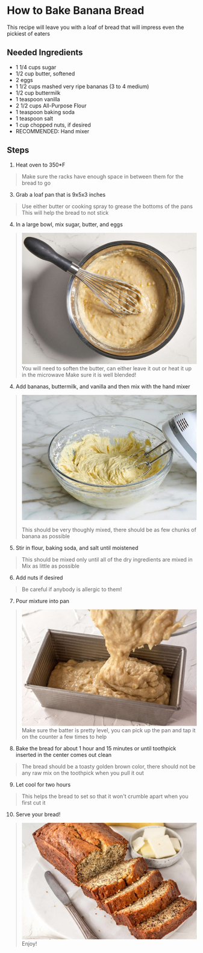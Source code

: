 # How to Bake Banana Bread
This recipe will leave you with a loaf of bread that will impress even the pickiest of eaters
## Needed Ingredients
- 1 1/4 cups sugar
- 1/2 cup butter, softened
- 2 eggs
- 1 1/2 cups mashed very ripe bananas (3 to 4 medium)
- 1/2 cup buttermilk
- 1 teaspoon vanilla
- 2 1/2 cups All-Purpose Flour
- 1 teaspoon baking soda
- 1 teaspoon salt
- 1 cup chopped nuts, if desired
- RECOMMENDED: Hand mixer
## Steps
1. Heat oven to 350*F
> Make sure the racks have enough space in between them for the bread to go
3. Grab a loaf pan that is 9x5x3 inches
> Use either butter or cooking spray to grease the bottoms of the pans
> This will help the bread to not stick
4. In a large bowl, mix sugar, butter, and eggs
> ![mix](mix.jpg)
> You will need to soften the butter, can either leave it out or heat it up in the microwave
> Make sure it is well blended!
4. Add bananas, buttermilk, and vanilla and then mix with the hand mixer
> ![mixer](mixer.jpg)
> 
> This should be very thoughly mixed, there should be as few chunks of banana as possible
5. Stir in flour, baking soda, and salt until moistened
> This should be mixed only until all of the dry ingredients are mixed in
> Mix as little as possible
6. Add nuts if desired
> Be careful if anybody is allergic to them!
7. Pour mixture into pan
> ![pan](pan.jpg)
> Make sure the batter is pretty level, you can pick up the pan and tap it on the counter a few times to help
8. Bake the bread for about 1 hour and 15 minutes or until toothpick inserted in the center comes out clean
> The bread should be a toasty golden brown color, there should not be any raw mix on the toothpick when you pull it out
9. Let cool for two hours
> This helps the bread to set so that it won't crumble apart when you first cut it
10. Serve your bread!
> ![bread](bread.jpg)
> Enjoy!
